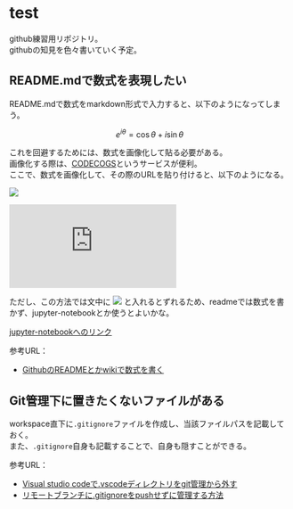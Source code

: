 # test

github練習用リポジトリ。  
githubの知見を色々書いていく予定。

## README.mdで数式を表現したい

README.mdで数式をmarkdown形式で入力すると、以下のようになってしまう。

$$
    \begin{equation}
        e^{i\theta} = \cos{\theta} +i\sin{\theta}
    \end{equation}
$$

これを回避するためには、数式を画像化して貼る必要がある。  
画像化する際は、[CODECOGS](https://www.codecogs.com/latex/eqneditor.php)というサービスが便利。  
ここで、数式を画像化して、その際のURLを貼り付けると、以下のようになる。

<img src="https://latex.codecogs.com/gif.latex?e^{i\theta}&space;=&space;\cos{\theta}&space;&plus;&space;i\sin{\theta}" />

![test](https://latex.codecogs.com/gif.latex?g(x)&space;=&space;a)

ただし、この方法では文中に
<img src="https://latex.codecogs.com/gif.latex?e^{i\theta}&space;=&space;\cos{\theta}&space;&plus;&space;i\sin{\theta}" />
と入れるとずれるため、readmeでは数式を書かず、jupyter-notebookとか使うとよいかな。

[jupyter-notebookへのリンク](readme.ipynb)

参考URL：

- [GithubのREADMEとかwikiで数式を書く](http://idken.net/posts/2017-02-28-math_github/)

## Git管理下に置きたくないファイルがある

workspace直下に`.gitignore`ファイルを作成し、当該ファイルパスを記載しておく。  
また、`.gitignore`自身も記載することで、自身も隠すことができる。

参考URL：

- [Visual studio codeで.vscodeディレクトリをgit管理から外す](https://qiita.com/EngTks/items/a4f875956f0b087668f6)
- [リモートブランチに.gitignoreをpushせずに管理する方法](https://qiita.com/Nshota/items/08d423d9681fe9cfd744)
